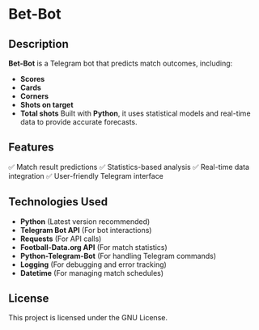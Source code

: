 # Bet-Bot 
## Description 
**Bet-Bot** is a Telegram bot that predicts match outcomes, including: 
- **Scores**
- **Cards**
- **Corners**
- **Shots on target**
- **Total shots**
Built with **Python**, it uses statistical models and real-time data to provide accurate forecasts. 

## Features 
✅ Match result predictions 
✅ Statistics-based analysis 
✅ Real-time data integration 
✅ User-friendly Telegram interface 

## Technologies Used 
- **Python** (Latest version recommended)
- **Telegram Bot API** (For bot interactions)
- **Requests** (For API calls)
- **Football-Data.org API** (For match statistics)
- **Python-Telegram-Bot** (For handling Telegram commands)
- **Logging** (For debugging and error tracking)
- **Datetime** (For managing match schedules)

## License 
This project is licensed under the GNU License.

